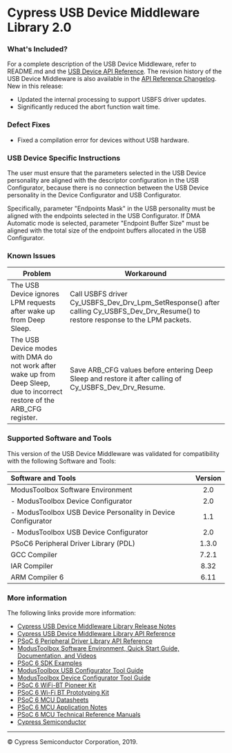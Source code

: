 # Cypress USB Device Middleware Library 2.0

### What's Included?

For a complete description of the USB Device Middleware, refer to README.md and the [USB Device API Reference](https://cypresssemiconductorco.github.io/usbdev/usbfs_dev_api_reference_manual/html/index.html).
The revision history of the USB Device Middleware is also available in the [API Reference Changelog](https://cypresssemiconductorco.github.io/usbdev/usbfs_dev_api_reference_manual/html/index.html#group_usb_dev_changelog).
New in this release:

* Updated the internal processing  to support USBFS driver updates.
* Significantly reduced the abort function wait time.

### Defect Fixes

* Fixed a compilation error for devices without USB hardware.

### USB Device Specific Instructions

The user must ensure that the parameters selected in the USB Device personality
are aligned with the descriptor configuration in the USB Configurator, because
there is no connection between the USB Device personality in the Device
Configurator and USB Configurator.

Specifically, parameter "Endpoints Mask" in the USB personality must be aligned
with the endpoints selected in the USB Configurator. If DMA Automatic mode is
selected, parameter  "Endpoint Buffer Size" must be aligned with the total size
of the endpoint buffers allocated in the USB Configurator.

### Known Issues

| Problem | Workaround |
| ------- | ---------- |
| The USB Device ignores LPM requests after wake up from Deep Sleep. | Call USBFS driver Cy_USBFS_Dev_Drv_Lpm_SetResponse() after calling Cy_USBFS_Dev_Drv_Resume() to restore response to the LPM packets. |
| The USB Device modes with DMA do not work after wake up from Deep Sleep, due to incorrect restore of the ARB_CFG register. | Save ARB_CFG values before entering Deep Sleep and restore it after calling of Cy_USBFS_Dev_Drv_Resume. |

### Supported Software and Tools

This version of the USB Device Middleware was validated for compatibility with the following Software and Tools:

| Software and Tools                                            | Version |
| :---                                                          | :----:  |
| ModusToolbox Software Environment                             | 2.0     |
| - ModusToolbox Device Configurator                            | 2.0     |
| - ModusToolbox USB Device Personality in Device Configurator  | 1.1     |
| - ModusToolbox USB Device Configurator                        | 2.0     |
| PSoC6 Peripheral Driver Library (PDL)                         | 1.3.0   |
| GCC Compiler                                                  | 7.2.1   |
| IAR Compiler                                                  | 8.32    |
| ARM Compiler 6                                                | 6.11    |

### More information

The following links provide more information:

* [Cypress USB Device Middleware Library Release Notes](./RELEASE.md)
* [Cypress USB Device Middleware Library API Reference](https://cypresssemiconductorco.github.io/usbdev/usbfs_dev_api_reference_manual/html/index.html)
* [PSoC 6 Peripheral Driver Library API Reference](https://cypresssemiconductorco.github.io/psoc6pdl/pdl_api_reference_manual/html/index.html)
* [ModusToolbox Software Environment, Quick Start Guide, Documentation, and Videos](https://www.cypress.com/products/modustoolbox-software-environment)
* [PSoC 6 SDK Examples](https://github.com/cypresssemiconductorco/Code-Examples-for-the-ModusToolbox-PSoC-6-SDK)
* [ModusToolbox USB Configurator Tool Guide](https://www.cypress.com/ModusToolboxUSBConfig)
* [ModusToolbox Device Configurator Tool Guide](https://www.cypress.com/ModusToolboxDeviceConfig)
* [PSoC 6 WiFi-BT Pioneer Kit](http://www.cypress.com/CY8CKIT-062-WiFi-BT)
* [PSoC 6 Wi-Fi BT Prototyping Kit](http://www.cypress.com/cy8cproto-062-4343w)
* [PSoC 6 MCU Datasheets](http://www.cypress.com/psoc6ds)
* [PSoC 6 MCU Application Notes](http://www.cypress.com/psoc6an)
* [PSoC 6 MCU Technical Reference Manuals](http://www.cypress.com/psoc6trm)
* [Cypress Semiconductor](http://www.cypress.com)

---
© Cypress Semiconductor Corporation, 2019.
